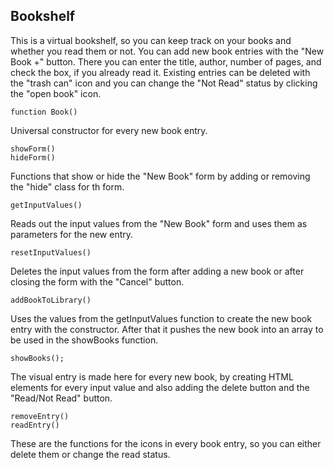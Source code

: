 ## Bookshelf

This is a virtual bookshelf, so you can keep track on your books and whether you read them or not.
You can add new book entries with the "New Book +" button.
There you can enter the title, author, number of pages, and check the box, if you already read it.
Existing entries can be deleted with the "trash can" icon and you can change the "Not Read" status by clicking the "open book" icon.

```
function Book()
```

Universal constructor for every new book entry.

```
showForm()
hideForm()
```

Functions that show or hide the "New Book" form by adding or removing the "hide" class for th form.

```
getInputValues()
```

Reads out the input values from the "New Book" form and uses them as parameters for the new entry.

```
resetInputValues()
```

Deletes the input values from the form after adding a new book or after closing the form with the "Cancel" button.

```
addBookToLibrary()
```

Uses the values from the getInputValues function to create the new book entry with the constructor.
After that it pushes the new book into an array to be used in the showBooks function.

```
showBooks();
```

The visual entry is made here for every new book, by creating HTML elements for every input value and also adding the delete button and the "Read/Not Read" button.

```
removeEntry()
readEntry()
```

These are the functions for the icons in every book entry, so you can either delete them or change the read status.
